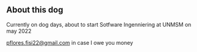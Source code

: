 ## About this dog

Currently on dog days, about to start Sotfware Ingenniering at UNMSM on may 2022

pflores.fisi22@gmail.com in case I owe you money

<!---
leflores-fisi/leflores-fisi is a ✨ special ✨ repository because its `README.md` (this file) appears on your GitHub profile.
You can click the Preview link to take a look at your changes.
--->
